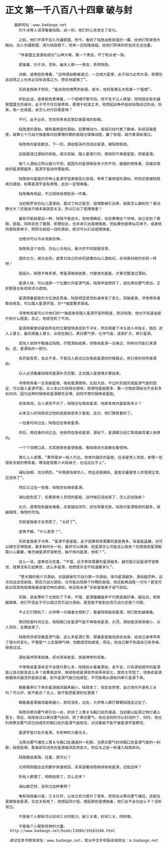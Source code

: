 # 正文 第一千八百八十四章 破与封
        最新网址：www.badaoge.net
          刘千决等人深深看着陆隐，这一刻，他们的心态发生了变化。
      
          之前，他们不得不加入东疆联盟，而今，看到了陆隐战胜辰祖的一幕，给他们带来很大触动，加入东疆联盟，成为陆隐麾下，将来一旦陆隐成祖，给他们带来的好处将无法估量。
      
          “恭喜盟主渡源劫成功”山神大喊，第一个表态，吓了和长老一跳。
      
          紧接着，刘千决，灵秋，幽夫人都一一表态，恭贺陆隐。
      
          对面，虚青脸色难看，“这种源劫都被渡过，一旦成为星使，此子战力必然大涨，即便在这战场之上也未必没有自保之力，想杀他就难了”。
      
          天妖皇族男子惊叹，“能击败同境界的辰祖，或许，他将是第五大陆第一个祖境”。
      
          听到此话，虚青脸色更难看，一个祖境尽管可怕，但不至于让人绝望，但陆隐还有东疆联盟盟主的身份，此子可不仅仅是修炼，更擅于权谋之术，他想起战争开始前陆隐说过的话，将来，他一旦成祖，会怎么对付巨兽星域？
      
          不行，此子必杀，否则将来肯定是巨兽星域的劫难。
      
          陆隐渡的源劫，堪称最绝望的源劫，启蒙境战力，辰祖已经代表了巅峰，别说突破星使，就算七十万战力强者面对启蒙境时期的辰祖也很难战胜，赢了辰祖，就代表源劫渡过。
      
          陆隐体内星能散去，下一刻，源劫旋涡内流淌出星源，被陆隐吸收。
      
          这就是渡过源劫的奖励，成功突破，踏入星使行列，使用的不再是星能，而是星源。
      
          每个人源劫之所以威力不同，就因为对星源吸收多少的不同，越强的修炼者，突破后吸收的星源便越多，星源宇宙自然更敌视。
      
          陆隐体内星能的恐怖让星源宇宙直接显化辰祖，带来了最绝望的源劫，然而还是被陆隐成功渡劫，如果星源宇宙有表情，此刻一定很难看。
      
          陆隐嘴角弯起，不过很快他想到另一件事。
      
          当初魁罗说白仙儿渡源劫，震动了树之星空，祖境都被引出来，她是怎么做到的？是动静太大？还是由于她本身就受关注，所以引出了祖境强者？
      
          最有可能就是后一种，陆隐不是自大，但他很确定，在启蒙境这个领域，自己走到了极限，辰祖，同样走到了极限，即便如此，也并未引出祖境强者，但如果他是寒仙宗弟子，或者依然是陆家弟子，刚刚与辰祖一战的源劫，绝对可以引出祖境强者。
      
          也绝对可以令永恒族忌惮。
      
          陆隐有这个自信，白仙儿与他比，最大的不同就是背景。
      
          望向北方，或许此刻，虚青对自己的杀机就像白仙儿渡劫后，永恒族对她的杀机一样吧！
      
          摇摇头，陆隐不再多想，等星源吸收结束，代替体内星能，才算完整渡过源劫。
      
          星源入体，可以选择一个位置化作星源气旋，陆隐早就想好了，就在黑白雾气旁边，正好那里也有戏命流沙遮挡。
      
          星源顺着星能的方位游走周身，陆隐明显感觉到身体有了变化，突破星使，寻常修炼者都会蜕变，可以踏入星源宇宙，对**强度要求很高。
      
          寻常修炼者可以令他们的**强度承受踏入星源宇宙的程度，而对陆隐，他也不知道会提升到什么程度，总之，他感觉到了不同。
      
          星源顺着曾经星能所在的位置很快游走到下冲关，然后顺着下冲关进入中指关，随后 进入上慧关，最后顺着上慧关，出现在胸口，黑白雾气旁，化作气旋，逐渐扩大，牵引星源。
      
          其他人依然不敢接近陆隐，尽管源劫结束，但吸收星源一旦接近，同样也可能引来源劫，这，是源劫的一部分。
      
          有罚就有赏，自古不变，不是没人尝试过在吸收星源的时候靠近，但引来的同样是源劫。
      
          众人必须看着陆隐将星源补充完整，正式踏入星使境才算结束。
      
          寻常修炼者一旦突破星使，吸收星源很快，比如大邱，不过片刻就完成星源气旋的固定，可以踏入星源宇宙，众人本以为陆隐也很快，即便他星能极多，第一次吸收源劫也不会有多长时间，因为这种时候吸收星源肆无忌惮，如同平常时候吸收星能。
      
          但渐渐地，众人感觉不对了，陆隐还在吸收星源，他原本体内星能有多少？
      
          从来没人听陆隐说过他到底能吸收多少星能，这次，他们算是看到了。
      
          一炷香时间过去，陆隐还在吸收星源。
      
          然后，两炷香时间过去，他依然在吸收星源，源劫下，星源都已经汇聚成细流灌入他体内。
      
          一个个目瞪口呆，尤其是那些星使强者，看陆隐目光就像在看怪物。
      
          青化上人感慨，“果然是非一般人可比，他体内蕴含的星能，应该是常人百倍，即便一些很有天赋的修炼者，哪怕是我第六大陆域子，也远远比不上”。
      
          澜仙抬眼，目光明亮，“毕竟是陆家的人，而且还是嫡系，星能总量是常人百倍很正常，应该快了”。
      
          然后又过去一炷香，陆隐还在吸收星源。
      
          澜仙脸色变了，如果是常人百倍的星能，这时候应该结束了，怎么还在吸收？
      
          北方，虚青脸色越发难看，杀意越加浓烈，却也带着无助，陆隐对星源吸收的越多，就越强悍，强悍的可怕。
      
          天妖皇族男子反而笑了，“太好了”。
      
          虚青不解，“什么意思？”。
      
          天妖皇族男子冷笑，“星源不是星能，此子就算修炼需要的星能再多，有星能晶髓，也可以肆无忌惮吸收，最多耗时长一些，最终可以填满，但星源怎么可能这么吸收？你我吸收星源都需小心翼翼，唯恐被星源宇宙察觉，抽干体内星源，他呢？”。
      
          这么一说，虚青目光狂喜，“不错，此子修炼需要的星源越多，越可能引起星源宇宙察觉，就算没有引起察觉，这么多星源，他想提升还不知道要多久”。
      
          “更关键的是六次源劫，也就是破百万战力那一次源劫，体内星源越多，源劫越恐怖，这次尚且出现辰祖，那百万战力源劫，也可能出现那个时期的辰祖，他还能再战胜一次吗？甚至可能出现其他祖境强者或者恐怖的源劫，他没有未来”天妖皇族男子语气轻松。
      
          凤霖，毙虫等听了也放松了下来，不错，星源蕴藏越多不代表就是好事，越往后，修炼越艰难，他们不信此子可以度过百万战力源劫，甚至能不能到达百万战力还是个问题。
      
          不止它们想到了，元师等一众强者也想到了，看着陆隐吸收星源，他们脸色越难看。
      
          第四柱香时间过去，陆隐胸口处星源气旋不再吸收星源，头顶，源劫旋涡渐渐缩小，众人惊叹，总算结束了。
      
          陆隐奇异感受着星源气旋，这么多星源汇聚，顺着星能路线游走自身，给自己身体带来了很大的变化，不管是**上还是精气神，他都感受到蜕变，现在，他自己都不知道自己有多强，很想试试。
      
          源劫虽然带来劫难，却也带来蜕变，真是神奇的现象。
      
          平常吸收星源肯定不会提升那么多，陆隐抬头看着源劫，会不会，只有源劫提供的星源能让自己蜕变这么多？如果是这样，继续吸收星源依然会带来变化，放弃太可惜了，但吸收星源根据体内蕴含的星能总量，如今星源气旋已经成型，不可能再从源劫内牵引星源下来。
      
          眼看着牵引下来的星源细流越来越小，陆隐急了，他突发奇想，自己体内不是有三关吗？可以开，能不能合？合上，能不能把星源封在里面？
      
          眼看着星源细流越来越小，即将消失，远处，元师等人都打算朝陆隐走过去了。
      
          陆隐将黑白雾气牵引出一丝，封闭了上慧关与胸口处的通道，当初是以起源之物打通上慧关，现在，陆隐尝试以黑白雾气封闭，除了黑白雾气，他也没别的可以封闭的了，同时，他也利用黑白雾气将已经成形的胸口处的星源气旋挡住，试试看能不能不被星源宇宙察觉。
      
          星源宇宙只在乎星源，与死神的力量无关。
      
          当黑白雾气堵住上慧关与胸口处通道的一刹那，当黑白雾气封闭胸口处星源气旋的一刹那，陆隐低喝，那条即将消失的星源细流突然变大，然后与之前一样灌入陆隐体内。
      
          陆隐眼皮直跳，狂喜，真可以？
      
          元师刚刚踏出去的脚步快速收回，呆呆望着陆隐继续吸收星源，还能这样？
      
          所有人都懵了，明明结束了，怎么还来？
      
          澜仙都茫然，没听过这种事啊？
      
          唯有陆隐最兴奋，三关打开，让自己实力提升了很多，而现在以黑白雾气堵住，还能在里面吸收星源，实在太有用了，他想起四少祖，想起那些祖境强者，他们会不会也这么干？没听说过。
      
          不是每个人都有可以封闭三关的能力，破三关难，封闭三关，同样难。
      
          不是每个人都有死神的力量。
      http://www.badaoge.net/book/13084/19183166.html
      
      请记住本书首发域名：www.badaoge.net。笔尖中文手机版阅读网址：m.badaoge.net